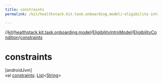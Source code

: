 ```yaml
---
title: constraints
permalink: /kit/healthstack.kit.task.onboarding.model/-eligibility-intro-model/-eligibility-condition/constraints.html

---
```

//[kit](../../../../index.html)/[healthstack.kit.task.onboarding.model](../../index.html)/[EligibilityIntroModel](../index.html)/[EligibilityCondition](index.html)/[constraints](constraints.html)



# constraints



[androidJvm]\
val [constraints](constraints.html): [List](https://kotlinlang.org/api/latest/jvm/stdlib/kotlin.collections/-list/index.html)&lt;[String](https://kotlinlang.org/api/latest/jvm/stdlib/kotlin/-string/index.html)&gt;




